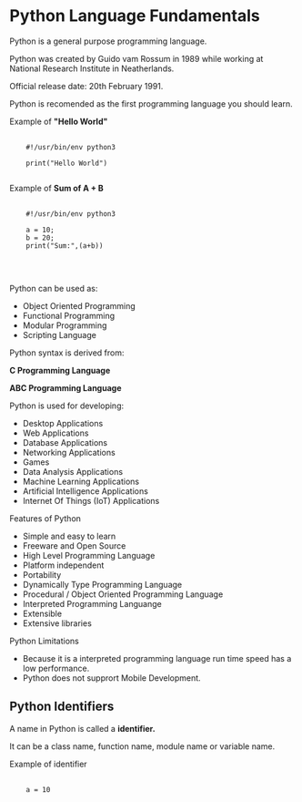 <h1><b>Python Language Fundamentals</b></h1>

<p>Python is a general purpose programming language.</p>
<p>Python was created by Guido vam Rossum in 1989 while working at National Research Institute in Neatherlands.</p>
<p>Official release date: 20th February 1991.</p>
<p>Python is recomended as the first programming language you should learn.</p>

<p>Example of <b>"Hello World"</b>

<pre>
  <code>
    #!/usr/bin/env python3
    
    print("Hello World")
  </code>
</pre>

Example of <b>Sum of A + B</b>

<pre>
  <code>
    #!/usr/bin/env python3
    
    a = 10;
    b = 20;
    print("Sum:",(a+b))
  </code>
</pre>
<br/>

<p>Python can be used as: </p>
<ul>
  <li>Object Oriented Programming</li>
  <li>Functional Programming</li>
  <li>Modular Programming</li>
  <li>Scripting Language</li>
</ul>

<p>Python syntax is derived from: </p>
<p><b>C Programming Language</b></p>
<p><b>ABC Programming Language</b></p>

<p>Python is used for developing: </p>
<ul>
  <li>Desktop Applications</li>
  <li>Web Applications</li>
  <li>Database Applications</li>
  <li>Networking Applications</li>
  <li>Games</li>
  <li>Data Analysis Applications</li>
  <li>Machine Learning Applications</li>
  <li>Artificial Intelligence Applications</li>
  <li>Internet Of Things (IoT) Applications</li>
</ul>

<p>Features of Python</p>

<ul>
  <li>Simple and easy to learn</li>
  <li>Freeware and Open Source</li>
  <li>High Level Programming Language</li>
  <li>Platform independent</li>
  <li>Portability</li>
  <li>Dynamically Type Programming Language</li>
  <li>Procedural / Object Oriented Programming Language</li>
  <li>Interpreted Programming Languange</li>
  <li>Extensible</li>
  <li>Extensive libraries</li>
</ul>

<p>Python Limitations</p>
<ul>
  <li>Because it is a interpreted programming language run time speed has a low performance.</li>
  <li>Python does not supprort Mobile Development.</li>
</ul>

<h2>Python Identifiers</h2>

<p>A name in Python is called a <b>identifier.</b></p>
<p>It can be a class name, function name, module name or variable name.</p>

<p>Example of identifier</p>
<pre>
  <code>
    a = 10
  </code>
</pre>

